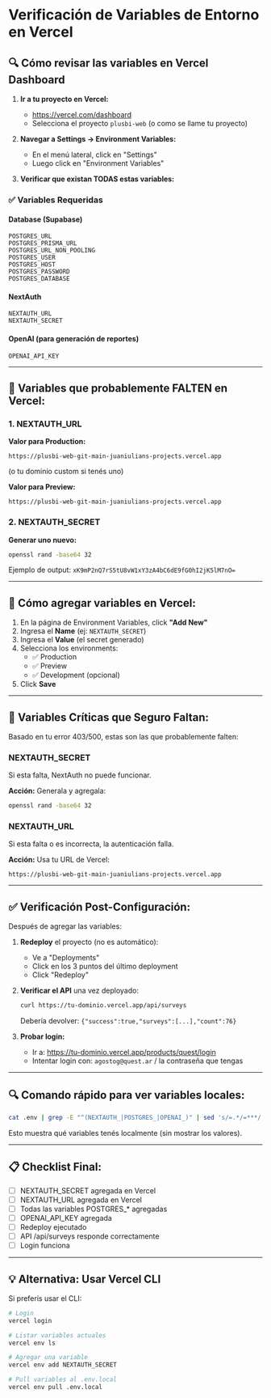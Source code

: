 # Verificación de Variables de Entorno en Vercel

## 🔍 Cómo revisar las variables en Vercel Dashboard

1. **Ir a tu proyecto en Vercel:**
   - https://vercel.com/dashboard
   - Selecciona el proyecto `plusbi-web` (o como se llame tu proyecto)

2. **Navegar a Settings → Environment Variables:**
   - En el menú lateral, click en "Settings"
   - Luego click en "Environment Variables"

3. **Verificar que existan TODAS estas variables:**

### ✅ Variables Requeridas

#### Database (Supabase)
```
POSTGRES_URL
POSTGRES_PRISMA_URL
POSTGRES_URL_NON_POOLING
POSTGRES_USER
POSTGRES_HOST
POSTGRES_PASSWORD
POSTGRES_DATABASE
```

#### NextAuth
```
NEXTAUTH_URL
NEXTAUTH_SECRET
```

#### OpenAI (para generación de reportes)
```
OPENAI_API_KEY
```

---

## 🔧 Variables que probablemente FALTEN en Vercel:

### 1. NEXTAUTH_URL
**Valor para Production:**
```
https://plusbi-web-git-main-juaniulians-projects.vercel.app
```
(o tu dominio custom si tenés uno)

**Valor para Preview:**
```
https://plusbi-web-git-main-juaniulians-projects.vercel.app
```

### 2. NEXTAUTH_SECRET
**Generar uno nuevo:**
```bash
openssl rand -base64 32
```

Ejemplo de output: `xK9mP2nQ7rS5tU8vW1xY3zA4bC6dE9fG0hI2jK5lM7nO=`

---

## 📝 Cómo agregar variables en Vercel:

1. En la página de Environment Variables, click **"Add New"**
2. Ingresa el **Name** (ej: `NEXTAUTH_SECRET`)
3. Ingresa el **Value** (el secret generado)
4. Selecciona los environments:
   - ✅ Production
   - ✅ Preview
   - ✅ Development (opcional)
5. Click **Save**

---

## 🚨 Variables Críticas que Seguro Faltan:

Basado en tu error 403/500, estas son las que probablemente falten:

### NEXTAUTH_SECRET
Si esta falta, NextAuth no puede funcionar.

**Acción:** Generala y agregala:
```bash
openssl rand -base64 32
```

### NEXTAUTH_URL
Si esta falta o es incorrecta, la autenticación falla.

**Acción:** Usa tu URL de Vercel:
```
https://plusbi-web-git-main-juaniulians-projects.vercel.app
```

---

## ✅ Verificación Post-Configuración:

Después de agregar las variables:

1. **Redeploy** el proyecto (no es automático):
   - Ve a "Deployments"
   - Click en los 3 puntos del último deployment
   - Click "Redeploy"

2. **Verificar el API** una vez deployado:
   ```bash
   curl https://tu-dominio.vercel.app/api/surveys
   ```

   Debería devolver: `{"success":true,"surveys":[...],"count":76}`

3. **Probar login:**
   - Ir a: https://tu-dominio.vercel.app/products/quest/login
   - Intentar login con: `agostog@quest.ar` / la contraseña que tengas

---

## 🔍 Comando rápido para ver variables locales:

```bash
cat .env | grep -E "^(NEXTAUTH_|POSTGRES_|OPENAI_)" | sed 's/=.*/=***/'
```

Esto muestra qué variables tenés localmente (sin mostrar los valores).

---

## 📋 Checklist Final:

- [ ] NEXTAUTH_SECRET agregada en Vercel
- [ ] NEXTAUTH_URL agregada en Vercel
- [ ] Todas las variables POSTGRES_* agregadas
- [ ] OPENAI_API_KEY agregada
- [ ] Redeploy ejecutado
- [ ] API /api/surveys responde correctamente
- [ ] Login funciona

---

## 💡 Alternativa: Usar Vercel CLI

Si preferís usar el CLI:

```bash
# Login
vercel login

# Listar variables actuales
vercel env ls

# Agregar una variable
vercel env add NEXTAUTH_SECRET

# Pull variables al .env.local
vercel env pull .env.local
```
